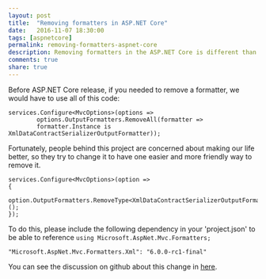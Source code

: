 ```yaml
---
layout: post
title:  "Removing formatters in ASP.NET Core"
date:   2016-11-07 18:30:00
tags: [aspnetcore]
permalink: removing-formatters-aspnet-core
description: Removing formatters in the ASP.NET Core is different than it was on the tradicional ASP.NET MVC. Learn how can you do it.
comments: true
share: true
---
```


Before ASP.NET Core release, if you needed to remove a formatter, we would have to use all of this code:

```
services.Configure<MvcOptions>(options =>
        options.OutputFormatters.RemoveAll(formatter =>
        formatter.Instance is XmlDataContractSerializerOutputFormatter));
```

Fortunately, people behind this project are concerned about making our life better, so they try to change it to have one easier and more friendly way to remove it.

```
services.Configure<MvcOptions>(option =>
{
    option.OutputFormatters.RemoveType<XmlDataContractSerializerOutputFormatter>();
});
```

To do this, please include the following dependency in your 'project.json' to be able to reference  `using Microsoft.AspNet.Mvc.Formatters; `

```
"Microsoft.AspNet.Mvc.Formatters.Xml": "6.0.0-rc1-final"
```

You can see the discussion on github about this change in [here](https://github.com/aspnet/Mvc/issues/2945).
